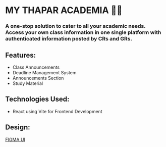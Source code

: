 # MY THAPAR ACADEMIA 🏫✨
### A one-stop solution to cater to all your academic needs.  Access your own class information in one single platform with authenticated information posted by CRs and GRs.
## Features:
* Class Announcements
* Deadline Management System 
* Announcements Section
* Study Material
  
## Technologies Used:
* React using Vite for Frontend Development
  
## Design:
[FIGMA UI](https://www.figma.com/design/wRDu85tIyXSZccvfWyYnSe/My-Thapar-Academia-(-MTA-Portal-)?node-id=0-1)
